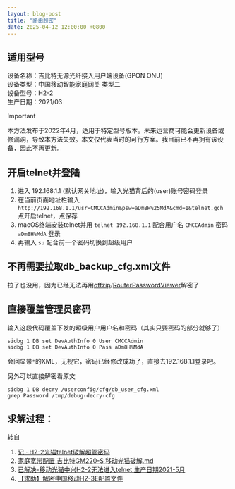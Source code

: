 ```yaml
---
layout: blog-post
title: "路由超密"
date: 2025-04-12 12:00:00 +0800
---
```

## 适用型号

设备名称：吉比特无源光纤接入用户端设备(GPON ONU) \
设备类型：中国移动智能家庭网关 类型二 \
设备型号：H2-2 \
生产日期：2021/03

> [!IMPORTANT]
> 本方法发布于2022年4月，适用于特定型号版本。未来运营商可能会更新设备或修漏洞，导致本方法失效。本文仅代表当时的可行方案。我目前已不再拥有该设备，因此不再更新。

## 开启telnet并登陆

1. 进入 192.168.1.1 (默认网关地址)，输入光猫背后的(user)账号密码登录
2. 在当前页面地址栏输入 `http://192.168.1.1/usr=CMCCAdmin&psw=aDm8H%25MdA&cmd=1&telnet.gch` 点开启telnet，点保存
3. macOS终端安装telnet并用 `telnet 192.168.1.1` 配合用户名 `CMCCAdmin` 密码 `aDm8H%MdA` 登录
4. 再输入 `su` 配合前一个密码切换到超级用户

## 不再需要拉取db_backup_cfg.xml文件

拉了也没用，因为已经无法再用[offzip](https://aluigi.altervista.org/mytoolz.htm)/[RouterPasswordViewer](https://www.nirsoft.net/utils/router_password_recovery.html)解密了

## 直接覆盖管理员密码

输入这段代码覆盖下发的超级用户用户名和密码（其实只要密码的部分就够了）
```shell
sidbg 1 DB set DevAuthInfo 0 User CMCCAdmin
sidbg 1 DB set DevAuthInfo 0 Pass aDm8H%MdA
```
会回显带`*`的XML，无视它，密码已经修改成功了，直接去192.168.1.1登录吧。

另外可以直接解密看原文
```shell
sidbg 1 DB decry /userconfig/cfg/db_user_cfg.xml
grep Password /tmp/debug-decry-cfg
```

## 求解过程：
 [转自](https://gist.github.com/enihsyou/24bdff2d1e19dd332de0493ee491ff04)
1. [记 · H2-2光猫telnet破解超管密码](https://www.bilibili.com/read/cv13690903)
2. [家庭宽带配置 吉比特GM220-S 移动光猫破解.md](https://gist.github.com/killbus/22c046544f7fd666eded280e1feb13ac)
3. [已解决-移动光猫中兴H2-2无法进入telnet 生产日期2021-5月](https://www.right.com.cn/forum/thread-7657254-1-1.html)
4. [【求助】解密中国移动H2-3E配置文件](https://www.right.com.cn/forum/thread-5569630-1-1.html)
